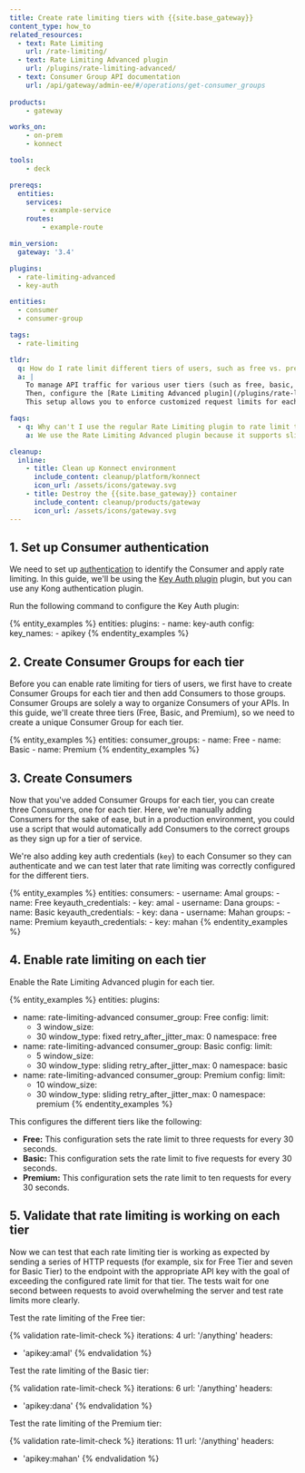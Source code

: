 ```yaml
---
title: Create rate limiting tiers with {{site.base_gateway}}
content_type: how_to
related_resources:
  - text: Rate Limiting
    url: /rate-limiting/
  - text: Rate Limiting Advanced plugin
    url: /plugins/rate-limiting-advanced/
  - text: Consumer Group API documentation
    url: /api/gateway/admin-ee/#/operations/get-consumer_groups
  
products:
    - gateway

works_on:
    - on-prem
    - konnect

tools:
    - deck

prereqs:
  entities:
    services:
        - example-service
    routes:
        - example-route

min_version:
  gateway: '3.4'

plugins:
  - rate-limiting-advanced
  - key-auth

entities:
  - consumer
  - consumer-group

tags:
  - rate-limiting

tldr:
  q: How do I rate limit different tiers of users, such as free vs. premium subscribers, in my API using {{site.base_gateway}}?
  a: |
    To manage API traffic for various user tiers (such as free, basic, and premium subscribers), you can create [Consumer Groups](/gateway/entities/consumer-group/) for each tier and assign individual [Consumers](/gateway/entities/consumer/) to these groups. 
    Then, configure the [Rate Limiting Advanced plugin](/plugins/rate-limiting-advanced/) to apply specific rate limits based on these groups. 
    This setup allows you to enforce customized request limits for each tier, ensuring fair usage and optimizing performance for high-value users.

faqs:
  - q: Why can't I use the regular Rate Limiting plugin to rate limit tiers of Consumers?
    a: We use the Rate Limiting Advanced plugin because it supports sliding windows, which we use to apply the rate limiting logic while taking into account previous hit rates (from the window that immediately precedes the current) using a dynamic weight.

cleanup:
  inline:
    - title: Clean up Konnect environment
      include_content: cleanup/platform/konnect
      icon_url: /assets/icons/gateway.svg
    - title: Destroy the {{site.base_gateway}} container
      include_content: cleanup/products/gateway
      icon_url: /assets/icons/gateway.svg
---
```


## 1. Set up Consumer authentication

We need to set up [authentication](/gateway/authentication/) to identify the Consumer and apply rate limiting. In this guide, we'll be using the [Key Auth plugin](/plugins/key-auth/) plugin, but you can use any Kong authentication plugin. 

Run the following command to configure the Key Auth plugin:

{% entity_examples %}
entities:
  plugins:
    - name: key-auth
      config:
        key_names:
          - apikey
{% endentity_examples %}

## 2. Create Consumer Groups for each tier

Before you can enable rate limiting for tiers of users, we first have to create Consumer Groups for each tier and then add Consumers to those groups. Consumer Groups are solely a way to organize Consumers of your APIs. In this guide, we'll create three tiers (Free, Basic, and Premium), so we need to create a unique Consumer Group for each tier.

{% entity_examples %}
entities:
  consumer_groups:
    - name: Free
    - name: Basic
    - name: Premium
{% endentity_examples %}

## 3. Create Consumers

Now that you've added Consumer Groups for each tier, you can create three Consumers, one for each tier. Here, we're manually adding Consumers for the sake of ease, but in a production environment, you could use a script that would automatically add Consumers to the correct groups as they sign up for a tier of service.

We're also adding key auth credentials (`key`) to each Consumer so they can authenticate and we can test later that rate limiting was correctly configured for the different tiers.

{% entity_examples %}
entities:
  consumers:
    - username: Amal
      groups:
        - name: Free
      keyauth_credentials:
        - key: amal
    - username: Dana
      groups:
        - name: Basic
      keyauth_credentials:
        - key: dana
    - username: Mahan
      groups:
        - name: Premium
      keyauth_credentials:
        - key: mahan
{% endentity_examples %}

## 4. Enable rate limiting on each tier

Enable the Rate Limiting Advanced plugin for each tier.

{% entity_examples %}
entities:
   plugins:
   - name: rate-limiting-advanced
     consumer_group: Free
     config:
       limit: 
       - 3
       window_size: 
       - 30
       window_type: fixed
       retry_after_jitter_max: 0
       namespace: free
   - name: rate-limiting-advanced
     consumer_group: Basic
     config:
       limit: 
       - 5
       window_size: 
       - 30
       window_type: sliding
       retry_after_jitter_max: 0
       namespace: basic
   - name: rate-limiting-advanced
     consumer_group: Premium
     config:
       limit: 
       - 10
       window_size: 
       - 30
       window_type: sliding
       retry_after_jitter_max: 0
       namespace: premium
{% endentity_examples %}
   
This configures the different tiers like the following:
* **Free:** This configuration sets the rate limit to three requests for every 30 seconds.
* **Basic:** This configuration sets the rate limit to five requests for every 30 seconds.
* **Premium:** This configuration sets the rate limit to ten requests for every 30 seconds.

## 5. Validate that rate limiting is working on each tier

Now we can test that each rate limiting tier is working as expected by sending a series of HTTP requests (for example, six for Free Tier and seven for Basic Tier) to the endpoint with the appropriate API key with the goal of exceeding the configured rate limit for that tier. The tests wait for one second between requests to avoid overwhelming the server and test rate limits more clearly.


Test the rate limiting of the Free tier:

{% validation rate-limit-check %}
iterations: 4
url: '/anything'
headers:
  - 'apikey:amal'
{% endvalidation %}

Test the rate limiting of the Basic tier:

{% validation rate-limit-check %}
iterations: 6
url: '/anything'
headers:
  - 'apikey:dana'
{% endvalidation %}

Test the rate limiting of the Premium tier:

{% validation rate-limit-check %}
iterations: 11
url: '/anything'
headers:
  - 'apikey:mahan'
{% endvalidation %}
